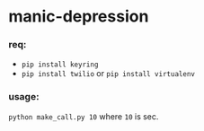 # manic-depression

### req:
* `pip install keyring`
* `pip install twilio` or `pip install virtualenv`
### usage:
`python make_call.py 10` where `10` is sec.
